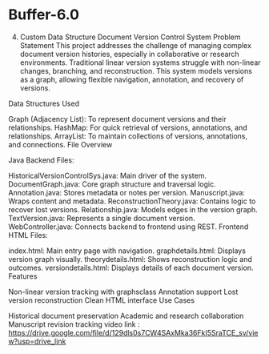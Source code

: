 # Buffer-6.0
4. Custom Data Structure
 Document Version Control System
Problem Statement This project addresses the challenge of managing complex document version histories, especially in collaborative or research environments. Traditional linear version systems struggle with non-linear changes, branching, and reconstruction. This system models versions as a graph, allowing flexible navigation, annotation, and recovery of versions.

Data Structures Used

Graph (Adjacency List): To represent document versions and their relationships. HashMap: For quick retrieval of versions, annotations, and relationships. ArrayList: To maintain collections of versions, annotations, and connections. File Overview

Java Backend Files:

HistoricalVersionControlSys.java: Main driver of the system. DocumentGraph.java: Core graph structure and traversal logic. Annotation.java: Stores metadata or notes per version. Manuscript.java: Wraps content and metadata. ReconstructionTheory.java: Contains logic to recover lost versions. Relationship.java: Models edges in the version graph. TextVersion.java: Represents a single document version. WebController.java: Connects backend to frontend using REST. Frontend HTML Files:

index.html: Main entry page with navigation. graphdetails.html: Displays version graph visually. theorydetails.html: Shows reconstruction logic and outcomes. versiondetails.html: Displays details of each document version. Features

Non-linear version tracking with graphsclass Annotation support Lost version reconstruction Clean HTML interface Use Cases

Historical document preservation Academic and research collaboration Manuscript revision tracking 
video link : https://drive.google.com/file/d/129dls0s7CW4SAxMka36FkI5SraTCE_sv/view?usp=drive_link
